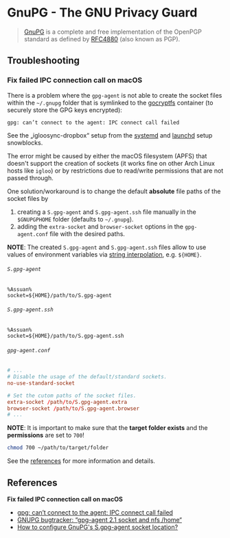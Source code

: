# GnuPG - The GNU Privacy Guard

> [GnuPG][] is a complete and free implementation of the OpenPGP standard as defined by [RFC4880][] (also known as PGP).

## Troubleshooting

### Fix failed IPC connection call on macOS

There is a problem where the `gpg-agent` is not able to create the socket files within the `~/.gnupg` folder that is symlinked to the [gocryptfs][] container (to securely store the GPG keys encrypted):

```raw
gpg: can’t connect to the agent: IPC connect call failed
```

See the „igloosync-dropbox“ setup from the [systemd][gh-igloo-snowblock-systemd] and [launchd][gh-igloo-snowblock-launchd] setup snowblocks.

The error might be caused by either the macOS filesystem (APFS) that doesn't support the creation of sockets (it works fine on other Arch Linux hosts like `igloo`) or by restrictions due to read/write permissions that are not passed through.

One solution/workaround is to change the default **absolute** file paths of the socket files by

1. creating a `S.gpg-agent` and `S.gpg-agent.ssh` file manually in the `$GNUPGPHOME` folder (defaults to `~/.gnupg`).
2. adding the `extra-socket` and `browser-socket` options in the `gpg-agent.conf` file with the desired paths.

**NOTE**: The created `S.gpg-agent` and `S.gpg-agent.ssh` files allow to use values of environment variables via [string interpolation][wikipedia-string-interpol], e.g. `${HOME}`.

###### `S.gpg-agent`

```raw
%Assuan%
socket=${HOME}/path/to/S.gpg-agent
```

###### `S.gpg-agent.ssh`

```raw
%Assuan%
socket=${HOME}/path/to/S.gpg-agent.ssh
```

###### `gpg-agent.conf`

```conf
# ...
# Disable the usage of the default/standard sockets.
no-use-standard-socket

# Set the cutom paths of the socket files.
extra-socket /path/to/S.gpg-agent.extra
browser-socket /path/to/S.gpg-agent.browser
# ...
```

**NOTE**: It is important to make sure that the **target folder exists** and the **permissions** are set to `700`!

```sh
chmod 700 ~/path/to/target/folder
```

See the [references](#references) for more information and details.

## References

**Fix failed IPC connection call on macOS**

* [gpg: can’t connect to the agent: IPC connect call failed][ref-blog-michaelheap-ipc-connect-fail]
* [GNUPG bugtracker: “gpg-agent 2.1 socket and nfs /home“][ref-gnupg-bugtracker-t1752]
* [How to configure GnuPG's S.gpg-agent socket location?]([ref-askubuntu-gpg-socket])

[gnupg]: https://www.gnupg.org
[gh-igloo-snowblock-launchd]: https://github.com/arcticicestudio/igloo/tree/develop/snowblocks/launchd
[gh-igloo-snowblock-systemd]: https://github.com/arcticicestudio/igloo/tree/develop/snowblocks/systemd
[gocryptfs]: https://github.com/rfjakob/gocryptfs
[ref-askubuntu-gpg-socket]: https://askubuntu.com/a/1053594
[ref-blog-michaelheap-ipc-connect-fail]: https://michaelheap.com/gpg-cant-connect-to-the-agent-ipc-connect-call-failed
[ref-gnupg-bugtracker-t1752]: https://dev.gnupg.org/T1752
[rfc4880]: https://www.ietf.org/rfc/rfc4880.txt
[wikipedia-string-interpol]: https://en.wikipedia.org/wiki/String_interpolation

